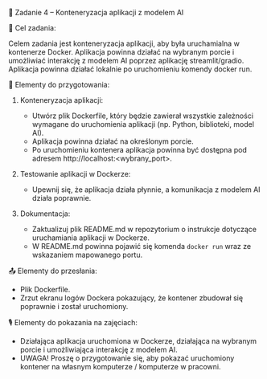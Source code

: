 📌 Zadanie 4 – Konteneryzacja aplikacji z modelem AI

🎯 Cel zadania:

Celem zadania jest konteneryzacja aplikacji, aby była uruchamialna w kontenerze Docker. Aplikacja powinna działać na wybranym porcie i umożliwiać interakcję z modelem AI poprzez aplikację streamlit/gradio. Aplikacja powinna działać lokalnie po uruchomieniu komendy docker run.

📝 Elementy do przygotowania:

1. Konteneryzacja aplikacji:
    * Utwórz plik Dockerfile, który będzie zawierał wszystkie zależności wymagane do uruchomienia aplikacji (np. Python, biblioteki, model AI).
    * Aplikacja powinna działać na określonym porcie.
    * Po uruchomieniu kontenera aplikacja powinna być dostępna pod adresem http://localhost:<wybrany_port>.

2. Testowanie aplikacji w Dockerze:
    * Upewnij się, że aplikacja działa płynnie, a komunikacja z modelem AI działa poprawnie.

3. Dokumentacja:
    * Zaktualizuj plik README.md w repozytorium o instrukcje dotyczące uruchamiania aplikacji w Dockerze.
    * W README.md powinna pojawić się komenda `docker run` wraz ze wskazaniem mapowanego portu.

📤 Elementy do przesłania:
* Plik Dockerfile.
* Zrzut ekranu logów Dockera pokazujący, że kontener zbudował się poprawnie i został uruchomiony.

🎙️ Elementy do pokazania na zajęciach:
* Działająca aplikacja uruchomiona w Dockerze, działająca na wybranym porcie i umożliwiająca interakcję z modelem AI.
* UWAGA! Proszę o przygotowanie się, aby pokazać uruchomiony kontener na własnym komputerze / komputerze w pracowni.

